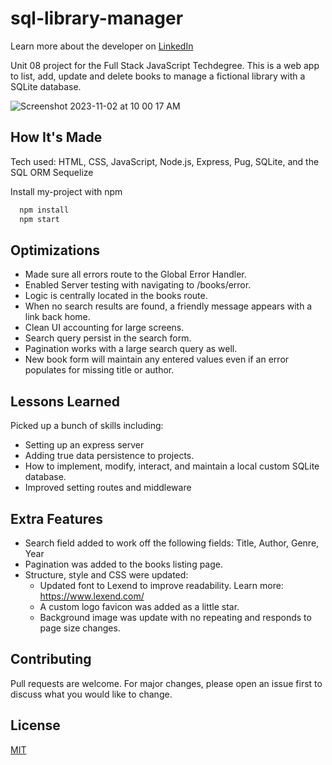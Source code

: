 # sql-library-manager
Learn more about the developer on <a href="https://www.linkedin.com/in/tamarabuilds/" target="_blank">LinkedIn</a>

Unit 08 project for the Full Stack JavaScript Techdegree. This is a web app to list, add, update and delete books to manage a fictional library with a SQLite database.

![Screenshot 2023-11-02 at 10 00 17 AM](https://github.com/tamarabuilds/sql-library-manager/assets/98510821/67ce339c-7eea-494d-a430-ac80fcb0caa9)


## How It's Made

Tech used: HTML, CSS, JavaScript, Node.js, Express, Pug, SQLite, and the SQL ORM Sequelize

Install my-project with npm

```bash
  npm install
  npm start
```

## Optimizations

 * Made sure all errors route to the Global Error Handler.
 * Enabled Server testing with navigating to /books/error.
 * Logic is centrally located in the books route.
 * When no search results are found, a friendly message appears with a link back home.
 * Clean UI accounting for large screens.
 * Search query persist in the search form.
 * Pagination works with a large search query as well.
 * New book form will maintain any entered values even if an error populates for missing title or author.


## Lessons Learned

Picked up a bunch of skills including:
 * Setting up an express server
 * Adding true data persistence to projects.
 * How to implement, modify, interact, and maintain a local custom SQLite database.
 * Improved setting routes and middleware


## Extra Features

* Search field added to work off the following fields: Title, Author, Genre, Year
* Pagination was added to the books listing page.
* Structure, style and CSS were updated:
  * Updated font to Lexend to improve readability. Learn more: https://www.lexend.com/
  * A custom logo favicon was added as a little star.
  * Background image was update with no repeating and responds to page size changes.


## Contributing

Pull requests are welcome. For major changes, please open an issue first to discuss what you would like to change.


## License

[MIT](https://choosealicense.com/licenses/mit/)
